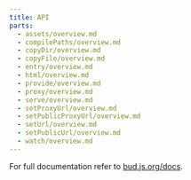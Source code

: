 ```yaml
---
title: API
parts:
  - assets/overview.md
  - compilePaths/overview.md
  - copyDir/overview.md
  - copyFile/overview.md
  - entry/overview.md
  - html/overview.md
  - provide/overview.md
  - proxy/overview.md
  - serve/overview.md
  - setProxyUrl/overview.md
  - setPublicProxyUrl/overview.md
  - setUrl/overview.md
  - setPublicUrl/overview.md
  - watch/overview.md
---
```


For full documentation refer to [bud.js.org/docs](https://bud.js.org/docs).
